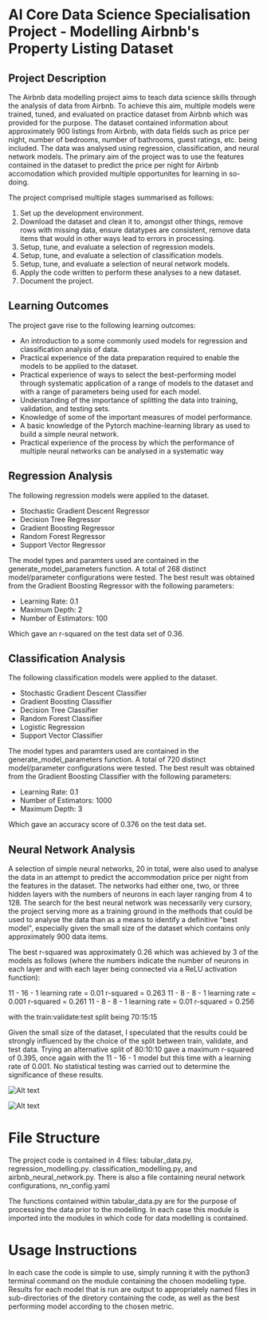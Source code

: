 # AI Core Data Science Specialisation Project - Modelling Airbnb's Property Listing Dataset

## Project Description
The Airbnb data modelling project aims to teach data science skills through the analysis of data from Airbnb. To achieve this aim,
multiple models were trained, tuned, and evaluated on practice dataset from Airbnb which was provided for the purpose. The dataset
contained information about approximately 900 listings from Airbnb, with data fields such as price per night, number of bedrooms,
number of bathrooms, guest ratings, etc. being included. The data was analysed using regression, classification, and neural network
models. The primary aim of the project was to use the features contained in the dataset to predict the price per night for Airbnb
accomodation which provided multiple opportunites for learning in so-doing.

The project comprised multiple stages summarised as follows:

1. Set up the development environment.
2. Download the dataset and clean it to, amongst other things, remove rows with missing data, ensure datatypes are consistent,
remove data items that would in other ways lead to errors in processing.
3. Setup, tune, and evaluate a selection of regression models.
4. Setup, tune, and evaluate a selection of classification models.
5. Setup, tune, and evaluate a selection of neural network models.
6. Apply the code written to perform these analyses to a new dataset.
7. Document the project.

## Learning Outcomes
The project gave rise to the following learning outcomes:

- An introduction to a some commonly used models for regression and classification analysis of data.
- Practical experience of the data preparation required to enable the models to be applied to the dataset.
- Practical experience of ways to select the best-performing model through systematic application of a range of models to the dataset
and with a range of parameters being used for each model.
- Understanding of the importance of splitting the data into training, validation, and testing sets.
- Knowledge of some of the important measures of model performance.
- A basic knowledge of the Pytorch machine-learning library as used to build a simple neural network.
- Practical experience of the process by which the performance of multiple neural networks can be analysed in a systematic way

## Regression Analysis
The following regression models were applied to the dataset.
- Stochastic Gradient Descent Regressor
- Decision Tree Regressor
- Gradient Boosting Regressor
- Random Forest Regressor
- Support Vector Regressor

The model types and paramters used are contained in the generate_model_parameters function. A total of 268 distinct model/parameter
configurations were tested. The best result was obtained from the Gradient Boosting Regressor with the following parameters:

- Learning Rate: 0.1
- Maximum Depth: 2
- Number of Estimators: 100

Which gave an r-squared on the test data set of 0.36.

## Classification Analysis
The following classification models were applied to the dataset.
- Stochastic Gradient Descent Classifier
- Gradient Boosting Classifier
- Decision Tree Classifier
- Random Forest Classifier
- Logistic Regression
- Support Vector Classifier

The model types and paramters used are contained in the generate_model_parameters function. A total of 720 distinct model/parameter
configurations were tested. The best result was obtained from the Gradient Boosting Classifier with the following parameters:

- Learning Rate: 0.1
- Number of Estimators: 1000
- Maximum Depth: 3

Which gave an accuracy score of 0.376 on the test data set.

## Neural Network Analysis
A selection of simple neural networks, 20 in total, were also used to analyse the data in an attempt to predict the accommodation
price per night from the features in the dataset. The networks had either one, two, or three hidden layers with the numbers of
neurons in each layer ranging from 4 to 128. The search for the best neural network was necessarily very cursory, the project serving
more as a training ground in the methods that could be used to analyse the data than as a means to identify a definitive "best model",
especially given the small size of the dataset which contains only approximately 900 data items.

The best r-squared was approximately 0.26 which was achieved by 3 of the models as follows (where the numbers indicate the number of
neurons in each layer and with each layer being connected via a ReLU activation function):

11 - 16 - 1 learning rate = 0.01      r-squared = 0.263
11 - 8 - 8 - 1 learning rate = 0.001  r-squared = 0.261
11 - 8 - 8 - 1 learning rate  = 0.01  r-squared = 0.256

with the train:validate:test split being 70:15:15

Given the small size of the dataset, I speculated that the results could be strongly influenced by the choice of the split between train, validate, and test data. Trying an alternative split of 80:10:10 gave a maximum r-squared of 0.395, once again with the 11 - 16 - 1 model but this time with a learning rate of 0.001. No statistical testing was carried out to determine the significance of these results.

![Alt text](../../../../Pictures/Screenshots/Screenshot%20from%202023-10-10%2017-05-32.png)

![Alt text](../../../../Pictures/Screenshots/Screenshot%20from%202023-10-10%2017-08-05.png)

# File Structure
The project code is contained in 4 files: tabular_data.py, regression_modelling.py. classification_modelling.py, and airbnb_neural_network.py. There is also a file containing neural network configurations, nn_config.yaml

The functions contained within tabular_data.py are for the purpose of processing the data prior to the modelling. In each case this module is imported into the modules in which code for data modelling is contained.

# Usage Instructions
In each case the code is simple to use, simply running it with the python3 terminal command on the module containing the chosen modeliing type. Results for each model that is run are output to appropriately named files in sub-directories of the diretory containing the code, as well as the best performing model according to the chosen metric.